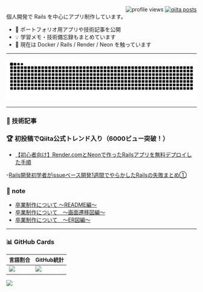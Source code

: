 <div align="right">
  <img src="https://komarev.com/ghpvc/?username=koxrtx&color=yellow" alt="profile views" />
  <a href="https://qiita.com/koxrtx">
    <img src="https://qiita-badge.apiapi.app/s/koxrtx/posts.svg" alt="qiita posts" />
  </a>
</div>
個人開発で Rails を中心にアプリ制作しています。  

- 🚀 ポートフォリオ用アプリや技術記事を公開  
- 💡 学習メモ・技術備忘録もまとめています  
- 🌱 現在は Docker / Rails / Render / Neon を触っています
- - -

![](https://raw.githubusercontent.com/koxrtx/koxrtx/output/github-contribution-grid-snake.svg)

- - -

### 📝 技術記事
### 🏆 初投稿でQiita公式トレンド入り（6000ビュー突破！）
- [【初心者向け】Render.comとNeonで作ったRailsアプリを無料デプロイした手順](https://qiita.com/koxrtx/items/92c014a692a00a91096f?utm_campaign=popular_items&utm_medium=twitter&utm_source=dlvr.it)

-[Rails開発初学者がissueベース開発1週間でやらかしたRailsの失敗まとめ①](https://qiita.com/koxrtx/items/5f8ec016a31c2c34b0e0)

### 📝 note
- [卒業制作について 〜README編〜](https://note.com/proper_koxrtx/n/n01b649292729?from=notice)
- [卒業制作について　〜画面遷移図編〜](https://note.com/proper_koxrtx/n/na011eb4ef22c)
- [卒業制作について　〜ER図編〜](https://note.com/proper_koxrtx/n/ndc200e67e37e)

- - -

### 📊 GitHub Cards

| 言語割合 | GitHub統計 |
|----------|------------|
| ![](https://github-profile-summary-cards.vercel.app/api/cards/repos-per-language?username=koxrtx&theme=tokyonight) | ![](https://github-profile-summary-cards.vercel.app/api/cards/stats?username=koxrtx&theme=tokyonight) |

[![](https://qiita-badge.apiapi.app/s/koxrtx/lgtms.svg)](https://qiita.com/koxrtx)

